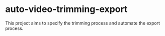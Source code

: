 # auto-video-trimming-export
This project aims to specify the trimming process and automate the export process.
